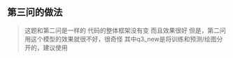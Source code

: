 ## 第三问的做法


> 这题和第二问是一样的
> 代码的整体框架没有变
> 而且效果很好
> 但是，第二问用这个模型的效果就很不好，很奇怪
> 其中q3_new是将训练和预测/绘图分开的，建议使用